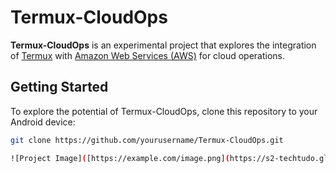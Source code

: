 # Termux-CloudOps

**Termux-CloudOps** is an experimental project that explores the integration of [Termux](https://termux.com/) with [Amazon Web Services (AWS)](https://aws.amazon.com/) for cloud operations.

## Getting Started

To explore the potential of Termux-CloudOps, clone this repository to your Android device:

```bash
git clone https://github.com/yourusername/Termux-CloudOps.git

![Project Image]([https://example.com/image.png](https://s2-techtudo.glbimg.com/_CcG0bC2IxcW4PJCMU-Ew_btThc=/0x0:333x514/984x0/smart/filters:strip_icc()/i.s3.glbimg.com/v1/AUTH_08fbf48bc0524877943fe86e43087e7a/internal_photos/bs/2021/Z/c/soMVVsR2SzCwj8KjbSzg/2012-03-20-androidlinux1.png)https://s2-techtudo.glbimg.com/_CcG0bC2IxcW4PJCMU-Ew_btThc=/0x0:333x514/984x0/smart/filters:strip_icc()/i.s3.glbimg.com/v1/AUTH_08fbf48bc0524877943fe86e43087e7a/internal_photos/bs/2021/Z/c/soMVVsR2SzCwj8KjbSzg/2012-03-20-androidlinux1.png])
